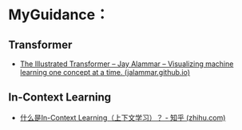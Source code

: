 # MyGuidance：

## Transformer

* [The Illustrated Transformer – Jay Alammar – Visualizing machine learning one concept at a time. (jalammar.github.io)](https://jalammar.github.io/illustrated-transformer/)



## In-Context Learning

* [什么是In-Context Learning（上下文学习）？ - 知乎 (zhihu.com)](https://zhuanlan.zhihu.com/p/611217770)


